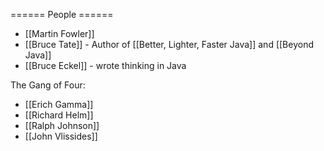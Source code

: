 ====== People ======

  * [[Martin Fowler]]
  * [[Bruce Tate]] - Author of [[Better, Lighter, Faster Java]] and [[Beyond Java]]
  * [[Bruce Eckel]] - wrote thinking in Java

The Gang of Four:
  * [[Erich Gamma]]
  * [[Richard Helm]]
  * [[Ralph Johnson]]
  * [[John Vlissides]]



